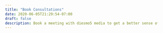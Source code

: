```yaml
---
title: "Book Consultations"
date: 2020-06-05T21:29:54-07:00
draft: false
description: Book a meeting with diesmo5 media to get a better sense of your web development needs. 
---
```



